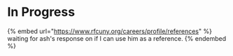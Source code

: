# In Progress

{% embed url="https://www.rfcuny.org/careers/profile/references" %}
waiting for ash's response on if I can use him as a reference.
{% endembed %}
